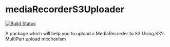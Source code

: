 # mediaRecorderS3Uploader

[![Build Status](https://travis-ci.org/rusith/mediaRecorderS3Uploader.svg?branch=dev)](https://travis-ci.org/rusith/mediaRecorderS3Uploader)

A package which will help you to upload a MediaRecorder to S3 Using S3's MultiPart upload mechanism


